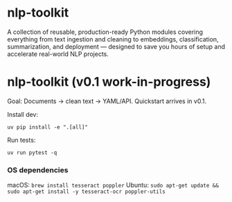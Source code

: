 # nlp-toolkit
A collection of reusable, production-ready Python modules covering everything from text ingestion and cleaning to embeddings, classification, summarization, and deployment — designed to save you hours of setup and accelerate real-world NLP projects.

# nlp-toolkit (v0.1 work-in-progress)
Goal: Documents → clean text → YAML/API. Quickstart arrives in v0.1.

Install dev:
```
uv pip install -e ".[all]"
```

Run tests:
```
uv run pytest -q
```


### OS dependencies
macOS:  `brew install tesseract poppler`
Ubuntu: `sudo apt-get update && sudo apt-get install -y tesseract-ocr poppler-utils`
